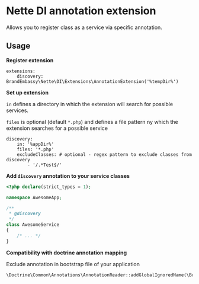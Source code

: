 # Nette DI annotation extension
Allows you to register class as a service via specific annotation.

## Usage
**Register extension**
```neon
extensions:
    discovery: BrandEmbassy\Nette\DI\Extensions\AnnotationExtension('%tempDir%')    
```

**Set up extension**

`in` defines a directory in which the extension will search for possible services.

`files` is optional (default `*.php`) and defines a file pattern ny which the extension searches for a possible service

```neon
discovery:
    in: '%appDir%'
    files: '*.php'
    excludeClasses: # optional - regex pattern to exclude classes from discovery
        - '/.*Test$/'
```

**Add `discovery` annotation to your service classes**
```php
<?php declare(strict_types = 1);

namespace AwesomeApp;

/**
 * @discovery
 */
class AwesomeService
{
    /* ... */
}
```

**Compatibility with doctrine annotation mapping**

Exclude annotation in bootstrap file of your application
```php
\Doctrine\Common\Annotations\AnnotationReader::addGlobalIgnoredName(\BrandEmbassy\Nette\DI\Extensions\AnnotationExtension::ANNOTATION_NAME);
```
